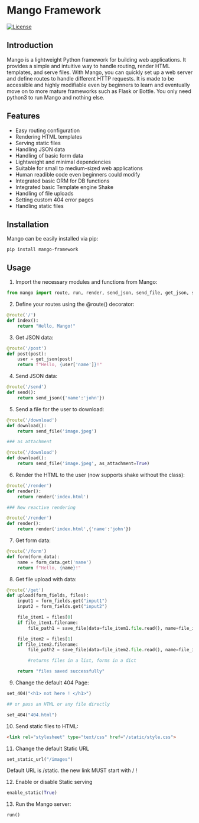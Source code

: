 # Mango Framework

[![License](https://img.shields.io/badge/license-MIT-blue.svg)](https://opensource.org/licenses/MIT)

## Introduction

Mango is a lightweight Python framework for building web applications. It provides a simple and intuitive way to handle routing, render HTML templates, and serve files. With Mango, you can quickly set up a web server and define routes to handle different HTTP requests. It is made to be accessible and highly modifiable even by beginners to learn and eventually move on to more mature frameworks such as Flask or Bottle. You only need python3 to run Mango and nothing else.

## Features

- Easy routing configuration
- Rendering HTML templates
- Serving static files
- Handling JSON data
- Handling of basic form data
- Lightweight and minimal dependencies
- Suitable for small to medium-sized web applications
- Human readible code even beginners could modify 
- Integrated basic ORM for DB functions
- Integrated basic Template engine Shake
- Handling of file uploads
- Setting custom 404 error pages
- Handling static files

## Installation

Mango can be easily installed via pip:

```shell
pip install mango-framework
```

## Usage
1. Import the necessary modules and functions from Mango:

```python
from mango import route, run, render, send_json, send_file, get_json, save_file, set_404, set_static_url, enable_static
```
2. Define your routes using the @route() decorator: 

```python
@route('/')
def index():
    return "Hello, Mango!"
```

3. Get JSON data:

```python
@route('/post')
def post(post):
    user = get_json(post)
    return f"Hello, {user['name']}!"
```

4. Send JSON data:

```python
@route('/send')
def send():
    return send_json({'name':'john'})
```

5. Send a file for the user to download:

```python
@route('/download')
def download():
    return send_file('image.jpeg')

### as attachment

@route('/download')
def download():
    return send_file('image.jpeg', as_attachment=True)
```

6. Render the HTML to the user (now supports shake without the class):

```python
@route('/render')
def render():
    return render('index.html')

### New reactive rendering

@route('/render')
def render():
    return render('index.html',{'name':'john'})
```

7. Get form data:

```python
@route('/form')
def form(form_data):
    name = form_data.get('name')
    return f"Hello, {name}!"
```
8. Get file upload with data:

```python
@route('/get')
def upload(form_fields, files):
    input1 = form_fields.get("input1")  
    input2 = form_fields.get("input2")

    file_item1 = files[0]  
    if file_item1.filename:  
        file_path1 = save_file(data=file_item1.file.read(), name=file_item1.filename, path='upload')

    file_item2 = files[1]
    if file_item2.filename:
        file_path2 = save_file(data=file_item2.file.read(), name=file_item2.filename, path='upload')

        #returns files in a list, forms in a dict

    return "files saved successfully"
```

9. Change the default 404 Page:

```python
set_404("<h1> not here ! </h1>")

## or pass an HTML or any file directly

set_404("404.html")
```

10. Send static files to HTML:

```html
<link rel="stylesheet" type="text/css" href="/static/style.css">
```

11. Change the default Static URL

```python
set_static_url("/images")
```
Default URL is /static. the new link MUST start with / !

12. Enable or disable Static serving

```python
enable_static(True)
```

13. Run the Mango server:

```python
run()
```

